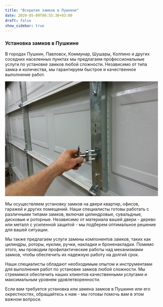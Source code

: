 ```yaml
---
title: "Вскрытие замков в Пушкине"
date: 2020-05-09T00:55:30+03:00
draft: false
show_sidebar: true
---
```


### Установка замков в Пушкине

В городах Пушкин, Павловск, Коммунар, Шушары, Колпино и других соседних населенных пунктах мы предлагаем профессиональные услуги по установке замков любой сложности. Независимо от типа замка и количества, мы гарантируем быстрое и качественное выполнение работ.

![вскртытие дверей](door_mech.jpg)

Мы осуществляем установку замков на двери квартир, офисов, гаражей и других помещений. Наши специалисты готовы работать с различными типами замков, включая цилиндровые, сувальдные, дисковые и роторные. Независимо от материала вашей двери - дерево или металл с усиленной защитой - мы подберем оптимальное решение для вашей ситуации.

Мы также предлагаем услуги замены компонентов замков, таких как цилиндры, роторы, нуклии, ручки, накладки и броненакладки. Помимо этого, мы проводим профилактические работы над механизмами замков, чтобы обеспечить их надежную работу на долгий срок.

Наши специалисты обладают необходимым опытом и инструментами для выполнения работ по установке замков любой сложности. Мы стремимся обеспечить наших клиентов качественными услугами и максимальным уровнем удовлетворенности.

Если вам требуется установка или замена замков в Пушкине или его окрестностях, обращайтесь к нам - мы готовы помочь вам в этом важном вопросе.